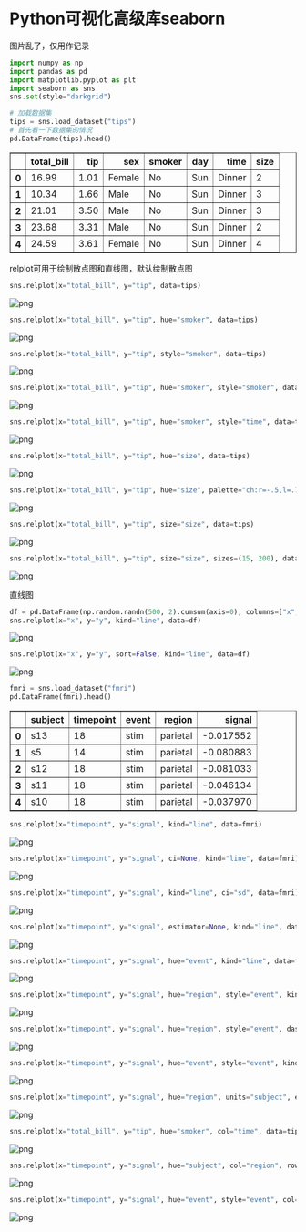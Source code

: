 # Python可视化高级库seaborn

图片乱了，仅用作记录

```python
import numpy as np
import pandas as pd
import matplotlib.pyplot as plt
import seaborn as sns
sns.set(style="darkgrid")
```

```python
# 加载数据集
tips = sns.load_dataset("tips")
# 首先看一下数据集的情况
pd.DataFrame(tips).head()
```
<table border="1" class="dataframe">
  <thead>
    <tr style="text-align: right;">
      <th></th>
      <th>total_bill</th>
      <th>tip</th>
      <th>sex</th>
      <th>smoker</th>
      <th>day</th>
      <th>time</th>
      <th>size</th>
    </tr>
  </thead>
  <tbody>
    <tr>
      <th>0</th>
      <td>16.99</td>
      <td>1.01</td>
      <td>Female</td>
      <td>No</td>
      <td>Sun</td>
      <td>Dinner</td>
      <td>2</td>
    </tr>
    <tr>
      <th>1</th>
      <td>10.34</td>
      <td>1.66</td>
      <td>Male</td>
      <td>No</td>
      <td>Sun</td>
      <td>Dinner</td>
      <td>3</td>
    </tr>
    <tr>
      <th>2</th>
      <td>21.01</td>
      <td>3.50</td>
      <td>Male</td>
      <td>No</td>
      <td>Sun</td>
      <td>Dinner</td>
      <td>3</td>
    </tr>
    <tr>
      <th>3</th>
      <td>23.68</td>
      <td>3.31</td>
      <td>Male</td>
      <td>No</td>
      <td>Sun</td>
      <td>Dinner</td>
      <td>2</td>
    </tr>
    <tr>
      <th>4</th>
      <td>24.59</td>
      <td>3.61</td>
      <td>Female</td>
      <td>No</td>
      <td>Sun</td>
      <td>Dinner</td>
      <td>4</td>
    </tr>
  </tbody>
</table>



relplot可用于绘制散点图和直线图，默认绘制散点图

```python
sns.relplot(x="total_bill", y="tip", data=tips)
```



![png](https://github.com/freshchen/fresh-blog/blob/master/source/images/seaborn/lesson1_4_1.png?raw=true)



```python
sns.relplot(x="total_bill", y="tip", hue="smoker", data=tips)
```



![png](https://github.com/freshchen/fresh-blog/blob/master/source/images/seaborn/lesson1_5_1.png?raw=true)



```python
sns.relplot(x="total_bill", y="tip", style="smoker", data=tips)
```

![png](https://github.com/freshchen/fresh-blog/blob/master/source/images/seaborn/lesson1_6_1.png?raw=true)



```python
sns.relplot(x="total_bill", y="tip", hue="smoker", style="smoker", data=tips)
```



![png](https://github.com/freshchen/fresh-blog/blob/master/source/images/seaborn/lesson1_7_1.png?raw=true)



```python
sns.relplot(x="total_bill", y="tip", hue="smoker", style="time", data=tips)
```



![png](https://github.com/freshchen/fresh-blog/blob/master/source/images/seaborn/lesson1_8_1.png?raw=true)



```python
sns.relplot(x="total_bill", y="tip", hue="size", data=tips)
```



![png](https://github.com/freshchen/fresh-blog/blob/master/source/images/seaborn/lesson1_9_1.png?raw=true)



```python
sns.relplot(x="total_bill", y="tip", hue="size", palette="ch:r=-.5,l=.75", data=tips)
```



![png](https://github.com/freshchen/fresh-blog/blob/master/source/images/seaborn/lesson1_10_1.png?raw=true)



```python
sns.relplot(x="total_bill", y="tip", size="size", data=tips)
```



![png](https://github.com/freshchen/fresh-blog/blob/master/source/images/seaborn/lesson1_11_1.png?raw=true)



```python
sns.relplot(x="total_bill", y="tip", size="size", sizes=(15, 200), data=tips);
```

![png](https://github.com/freshchen/fresh-blog/blob/master/source/images/seaborn/lesson1_12_0.png)

直线图

```python
df = pd.DataFrame(np.random.randn(500, 2).cumsum(axis=0), columns=["x", "y"])
sns.relplot(x="x", y="y", kind="line", data=df)
```



![png](https://github.com/freshchen/fresh-blog/blob/master/source/images/seaborn/lesson1_14_1.png?raw=true)



```python
sns.relplot(x="x", y="y", sort=False, kind="line", data=df)
```



![png](https://github.com/freshchen/fresh-blog/blob/master/source/images/seaborn/lesson1_15_1.png?raw=true)



```python
fmri = sns.load_dataset("fmri")
pd.DataFrame(fmri).head()
```

<table border="1" class="dataframe">
  <thead>
    <tr style="text-align: right;">
      <th></th>
      <th>subject</th>
      <th>timepoint</th>
      <th>event</th>
      <th>region</th>
      <th>signal</th>
    </tr>
  </thead>
  <tbody>
    <tr>
      <th>0</th>
      <td>s13</td>
      <td>18</td>
      <td>stim</td>
      <td>parietal</td>
      <td>-0.017552</td>
    </tr>
    <tr>
      <th>1</th>
      <td>s5</td>
      <td>14</td>
      <td>stim</td>
      <td>parietal</td>
      <td>-0.080883</td>
    </tr>
    <tr>
      <th>2</th>
      <td>s12</td>
      <td>18</td>
      <td>stim</td>
      <td>parietal</td>
      <td>-0.081033</td>
    </tr>
    <tr>
      <th>3</th>
      <td>s11</td>
      <td>18</td>
      <td>stim</td>
      <td>parietal</td>
      <td>-0.046134</td>
    </tr>
    <tr>
      <th>4</th>
      <td>s10</td>
      <td>18</td>
      <td>stim</td>
      <td>parietal</td>
      <td>-0.037970</td>
    </tr>
  </tbody>
</table>



```python
sns.relplot(x="timepoint", y="signal", kind="line", data=fmri)
```



![png](https://github.com/freshchen/fresh-blog/blob/master/source/images/seaborn/lesson1_17_2.png)



```python
sns.relplot(x="timepoint", y="signal", ci=None, kind="line", data=fmri)
```



![png](https://github.com/freshchen/fresh-blog/blob/master/source/images/seaborn/lesson1_18_1.png?raw=true)



```python
sns.relplot(x="timepoint", y="signal", kind="line", ci="sd", data=fmri)
```



![png](https://github.com/freshchen/fresh-blog/blob/master/source/images/seaborn/lesson1_19_1.png?raw=true)



```python
sns.relplot(x="timepoint", y="signal", estimator=None, kind="line", data=fmri)
```





![png](https://github.com/freshchen/fresh-blog/blob/master/source/images/seaborn/lesson1_20_1.png?raw=true)



```python
sns.relplot(x="timepoint", y="signal", hue="event", kind="line", data=fmri)
```





![png](https://github.com/freshchen/fresh-blog/blob/master/source/images/seaborn/lesson1_21_2.png)



```python
sns.relplot(x="timepoint", y="signal", hue="region", style="event", kind="line", data=fmri)
```



![png](https://github.com/freshchen/fresh-blog/blob/master/source/images/seaborn/lesson1_22_2.png)



```python
sns.relplot(x="timepoint", y="signal", hue="region", style="event", dashes=False, markers=True, kind="line", data=fmri)
```





![png](https://github.com/freshchen/fresh-blog/blob/master/source/images/seaborn/lesson1_23_2.png)



```python
sns.relplot(x="timepoint", y="signal", hue="event", style="event", kind="line", data=fmri)
```



![png](https://github.com/freshchen/fresh-blog/blob/master/source/images/seaborn/lesson1_24_2.png)



```python
sns.relplot(x="timepoint", y="signal", hue="region", units="subject", estimator=None, kind="line", data=fmri.query("event == 'stim'"))
```





![png](https://github.com/freshchen/fresh-blog/blob/master/source/images/seaborn/lesson1_25_1.png?raw=true)



```python
sns.relplot(x="total_bill", y="tip", hue="smoker", col="time", data=tips)
```





![png](https://github.com/freshchen/fresh-blog/blob/master/source/images/seaborn/lesson1_26_1.png?raw=true)



```python
sns.relplot(x="timepoint", y="signal", hue="subject", col="region", row="event", height=3, kind="line", estimator=None, data=fmri)
```





![png](https://github.com/freshchen/fresh-blog/blob/master/source/images/seaborn/lesson1_27_1.png?raw=true)



```python
sns.relplot(x="timepoint", y="signal", hue="event", style="event", col="subject", col_wrap=5, height=3, aspect=.75, linewidth=2.5, kind="line", data=fmri.query("region == 'frontal'"))
```



![png](https://github.com/freshchen/fresh-blog/blob/master/source/images/seaborn/lesson1_28_1.png?raw=true)

